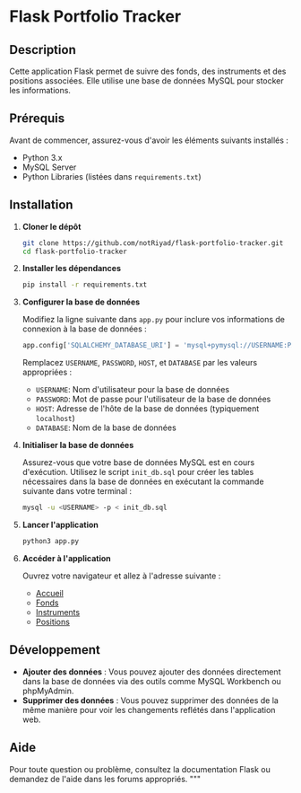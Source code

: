 # Flask Portfolio Tracker

## Description

Cette application Flask permet de suivre des fonds, des instruments et des positions associées. Elle utilise une base de données MySQL pour stocker les informations.

## Prérequis

Avant de commencer, assurez-vous d'avoir les éléments suivants installés :
- Python 3.x
- MySQL Server
- Python Libraries (listées dans `requirements.txt`)

## Installation

1. **Cloner le dépôt**
    ```bash
    git clone https://github.com/notRiyad/flask-portfolio-tracker.git
    cd flask-portfolio-tracker
    ```

2. **Installer les dépendances**
    ```bash
    pip install -r requirements.txt
    ```

3. **Configurer la base de données**

   Modifiez la ligne suivante dans `app.py` pour inclure vos informations de connexion à la base de données :
   
    ```python
    app.config['SQLALCHEMY_DATABASE_URI'] = 'mysql+pymysql://USERNAME:PASSWORD@HOST/DATABASE'
    ```
   
   Remplacez `USERNAME`, `PASSWORD`, `HOST`, et `DATABASE` par les valeurs appropriées :
   - `USERNAME`: Nom d'utilisateur pour la base de données
   - `PASSWORD`: Mot de passe pour l'utilisateur de la base de données
   - `HOST`: Adresse de l'hôte de la base de données (typiquement `localhost`)
   - `DATABASE`: Nom de la base de données

4. **Initialiser la base de données**

   Assurez-vous que votre base de données MySQL est en cours d'exécution. Utilisez le script `init_db.sql` pour créer les tables nécessaires dans la base de données en exécutant la commande suivante dans votre terminal :
    ```bash
    mysql -u <USERNAME> -p < init_db.sql
    ```
    
5. **Lancer l'application**
    ```bash
    python3 app.py
    ```

6. **Accéder à l'application**

   Ouvrez votre navigateur et allez à l'adresse suivante :
   - [Accueil](http://127.0.0.1:5000/)
   - [Fonds](http://127.0.0.1:5000/fonds)
   - [Instruments](http://127.0.0.1:5000/instruments)
   - [Positions](http://127.0.0.1:5000/positions/<fond_id>)

## Développement

- **Ajouter des données** : Vous pouvez ajouter des données directement dans la base de données via des outils comme MySQL Workbench ou phpMyAdmin.
- **Supprimer des données** : Vous pouvez supprimer des données de la même manière pour voir les changements reflétés dans l'application web.

## Aide

Pour toute question ou problème, consultez la documentation Flask ou demandez de l'aide dans les forums appropriés.
"""
